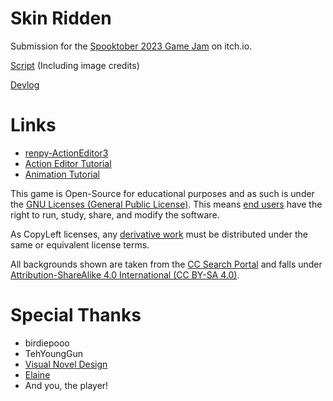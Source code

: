 # Skin Ridden
Submission for the [Spooktober 2023 Game Jam](https://itch.io/jam/spooktober-2023) on itch.io.

[Script](https://docs.google.com/document/d/1OkSyQ0KD_zJ0R-zTqhOlRU5c8hXL8fRVzQ_6Ug6tj6A/edit?usp=sharing) (Including image credits)

[Devlog](https://www.youtube.com/watch?v=dH7Baa76tJk)

# Links
* [renpy-ActionEditor3](https://github.com/kyouryuukunn/renpy-ActionEditor3/tree/master)
* [Action Editor Tutorial](https://www.youtube.com/watch?v=KoYXzREFx4A&t)
* [Animation Tutorial](https://www.youtube.com/watch?v=0VWV_610BPw&t)

This game is Open-Source for educational purposes and as such is under the [GNU Licenses (General Public License)](https://pitt.libguides.com/openlicensing/GNU-GPL). This means [end users](https://en.wikipedia.org/wiki/End_user) have the right to run, study, share, and modify the software.

As CopyLeft licenses, any [derivative work](https://en.wikipedia.org/wiki/Derivative_work) must be distributed under the same or equivalent license terms.

All backgrounds shown are taken from the [CC Search Portal](https://search.creativecommons.org/) and falls under [Attribution-ShareAlike 4.0 International (CC BY-SA 4.0)](https://creativecommons.org/licenses/by-sa/4.0/).

# Special Thanks
* birdiepooo
* TehYoungGun
* [Visual Novel Design](https://www.youtube.com/@vimi)
* [Elaine](https://www.youtube.com/@ElaineDoesCoding/videos)
* And you, the player!
